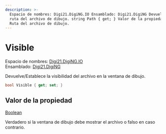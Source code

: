 ```yaml
---
description: >-
  Espacio de nombres: Digi21.DigiNG.IO Ensamblado: Digi21.DigiNG Devuelve la
  ruta del archivo de dibujo. string Path { get; } Valor de la propiedad String
  Ruta del archivo de dibujo.
---
```


# Visible

Espacio de nombres: [Digi21.DigiNG.IO](../../../)\
Ensamblado: [Digi21.DigiNG](../../../../)

Devuelve/Establece la visibilidad del archivo en la ventana de dibujo.

```csharp
bool Visible { get; set; }
```

## Valor de la propiedad

[Boolean](https://docs.microsoft.com/en-us/dotnet/api/system.boolean?view=net-5.0)

Verdadero si la ventana de dibujo debe mostrar el archivo o falso en caso contrario.

